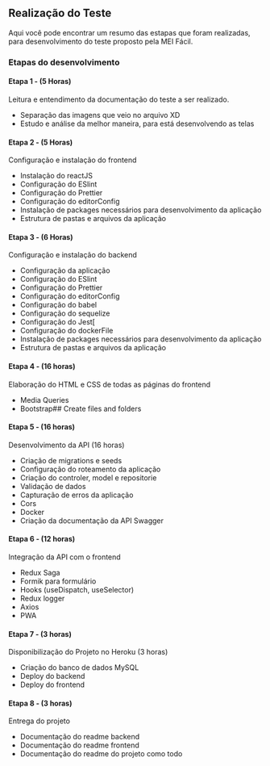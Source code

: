 ## Realização do Teste

Aqui você pode encontrar um resumo das estapas que foram realizadas, para desenvolvimento do teste proposto pela MEI Fácil.

### Etapas do desenvolvimento
#### Etapa 1 -  (5 Horas)
Leitura e entendimento da documentação do teste a ser realizado. 
-  Separação das imagens que veio no arquivo XD
-  Estudo e análise da melhor maneira, para está desenvolvendo as telas
#### Etapa 2 -  (5 Horas)
Configuração e instalação do frontend
- Instalação do reactJS
- Configuração do ESlint
- Configuração do Prettier
- Configuração do editorConfig
- Instalação de packages necessários para desenvolvimento da aplicação
- Estrutura de pastas e arquivos da aplicação
#### Etapa 3 -  (6 Horas)
Configuração e instalação  do backend
- Configuração da aplicação
- Configuração do ESlint
- Configuração do Prettier
- Configuração do editorConfig
- Configuração do babel
- Configuração do sequelize
- Configuração do Jest[
- Configuração do dockerFile
- Instalação de packages necessários para desenvolvimento da aplicação
- Estrutura de pastas e arquivos da aplicação
#### Etapa 4 -  (16 horas)
Elaboração do HTML e CSS de todas as páginas do frontend
- Media Queries
- Bootstrap## Create files and folders
#### Etapa 5 -  (16 horas)
Desenvolvimento da API (16 horas)
- Criação de migrations e seeds
- Configuração do roteamento da aplicação
- Criação do controler, model e repositorie
- Validação de dados
- Capturação de erros da aplicação
- Cors
- Docker
- Criação da documentação da API Swagger
#### Etapa 6 -  (12 horas)
Integração da API com o frontend
- Redux Saga
- Formik para formulário
- Hooks (useDispatch, useSelector)
- Redux logger
- Axios
- PWA
#### Etapa 7 -  (3 horas)
Disponibilização do Projeto no Heroku (3 horas)
- Criação do banco de dados MySQL
- Deploy do backend
- Deploy do frontend
#### Etapa 8 -  (3 horas)
Entrega do projeto
- Documentação do readme backend
- Documentação do readme frontend
- Documentação do readme do projeto como todo